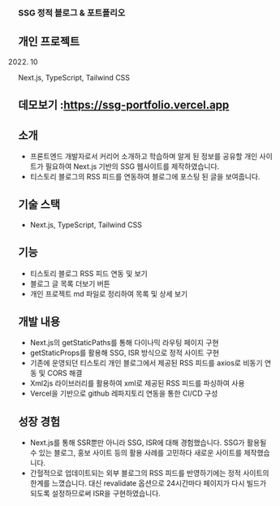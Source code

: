 ### SSG 정적 블로그 & 포트폴리오

## 개인 프로젝트

2022. 10

Next.js, TypeScript, Tailwind CSS

## 데모보기	:https://ssg-portfolio.vercel.app

## 소개
-	프론트엔드 개발자로서 커리어 소개하고 학습하며 알게 된 정보를 공유할 개인 사이트가 필요하여 Next.js 기반의 SSG 웹사이트를 제작하였습니다.
-	티스토리 블로그의 RSS 피드를 연동하여 블로그에 포스팅 된 글을 보여줍니다.

## 기술 스택
-	Next.js, TypeScript, Tailwind CSS

## 기능
-	티스토리 블로그 RSS 피드 연동 및 보기
-	블로그 글 목록 더보기 버튼
-	개인 프로젝트 md 파일로 정리하여 목록 및 상세 보기

## 개발 내용
-	Next.js의 getStaticPaths를 통해 다이나믹 라우팅 페이지 구현
-	getStaticProps를 활용해 SSG, ISR 방식으로 정적 사이트 구현
-	기존에 운영되던 티스토리 개인 블로그에서 제공된 RSS 피드를 axios로 비동기 연동 및 CORS 해결
-	Xml2js 라이브러리를 활용하여 xml로 제공된 RSS 피드를 파싱하여 사용
-	Vercel을 기반으로 github 레파지토리 연동을 통한 CI/CD 구성

## 성장 경험
-	Next.js를 통해 SSR뿐만 아니라 SSG, ISR에 대해 경험했습니다. SSG가 활용될 수 있는 블로그, 홍보 사이트 등의 활용 사례를 고민하다 새로운 사이트를 제작했습니다.
-	간헐적으로 업데이트되는 외부 블로그의 RSS 피드를 반영하기에는 정적 사이트의 한계를 느꼈습니다. 대신 revalidate 옵션으로 24시간마다 페이지가 다시 빌드가 되도록 설정하므로써 ISR을 구현하였습니다.

